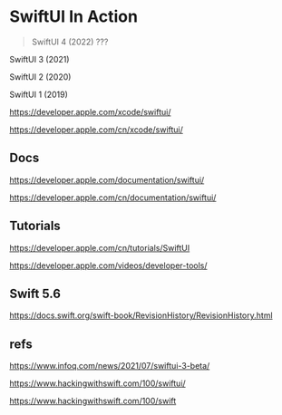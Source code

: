 # SwiftUI In Action


> SwiftUI 4 (2022) ???

SwiftUI 3 (2021)

SwiftUI 2 (2020)

SwiftUI 1 (2019)

https://developer.apple.com/xcode/swiftui/

https://developer.apple.com/cn/xcode/swiftui/


## Docs

https://developer.apple.com/documentation/swiftui/

https://developer.apple.com/cn/documentation/swiftui/

## Tutorials

https://developer.apple.com/cn/tutorials/SwiftUI

https://developer.apple.com/videos/developer-tools/


## Swift 5.6

https://docs.swift.org/swift-book/RevisionHistory/RevisionHistory.html


## refs

https://www.infoq.com/news/2021/07/swiftui-3-beta/

https://www.hackingwithswift.com/100/swiftui/

https://www.hackingwithswift.com/100/swift


